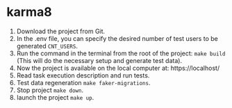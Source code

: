 # karma8

1. Download the project from Git.
2. In the .env file, you can specify the desired number of test users to be generated ```CNT_USERS```.
3. Run the command in the terminal from the root of the project: ```make build``` (This will do the necessary setup and generate test data).
4. Now the project is available on the local computer at: https://localhost/
5. Read task execution description and run tests.
6. Test data regeneration ```make faker-migrations```.
7. Stop project ```make down```.
8. launch the project ```make up```.
